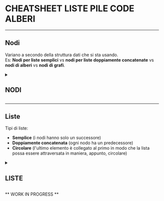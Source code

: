 # **CHEATSHEET LISTE PILE CODE ALBERI**

***

## **Nodi**
  
Variano a secondo della struttura dati che si sta usando.  
Es: **Nodi per liste semplici** vs **nodi per liste doppiamente concatenate** vs **nodi di alberi** vs **nodi di grafi**.

<details><summary> <h2><b>NODI</b></h2></summary>

### **Nodo semplice (template)**

```cpp
template <typename T>
class Node{
    private:
        T data;
        Node * succ; 
    public:
        Node(T _d): data(_d), succ(nullptr){};
        
        //getters
        T getData(){
            return this->data; 
        }
        Node * getSucc(){
            return this->succ; 
        }

        //setters
        void setData(T x){
            this->data = x; 
        }
        
        void setSucc(Node * myNode){
            this->succ = myNode; 
        }

};
```

***

### **Nodo doppiamente linkato**

```cpp
template <typename T>
class DLNode{
    private:
        T data;
        Node * succ; 
        Node * prev; 
    public:
        Node(T _d): data(_d), succ(nullptr), prev(nullptr){};
        Node(){ this-> succ = nullptr;}; 
        
        //getters
        T getData(){
            return this->data; 
        }
        Node * getSucc(){
            return this->succ; 
        }
        Node * getPrev(){
            return this->prev; 
        }

        //setters
        void setData(T x){
            this->data = x; 
        }
        
        void setSucc(Node * myNode){
            this->succ = myNode; 
        }

        void setPrev(Node * myNode){
            this->prev = myNode; 
        }

};
```
</details>

***

## **Liste**
  
Tipi di liste:  

* **Semplice** (i nodi hanno solo un successore)
* **Doppiamente concatenata** (ogni nodo ha un predecessore)
* **Circolare** (l'ultimo elemento è collegato al primo in modo che la lista possa essere attraversata in maniera, appunto, circolare)



<details><summary><h2><b>LISTE</b></h2></summary>

## **Lista Semplice**

Necessita di:  

* **Nodo di testa** (Quello iniziale a cui il resto punta)
* **Costruttore()** ed eventuale distruttore()
  * Possiamo inizializzarla con la head in nullptr e poi successivamente fare gli Insert() per riempirla
* **Inserimento()** (eventuale Inserimento in posizione, in testa, in coda)
  * **Inseriemento in testa**:
    1. Creo puntatore a nodo -> ```Nodo * nuovo_ptr;```
    2. Alloco dinamicamente il nodo -> ```nuovo_ptr = new Nodo;```
    3. Assegno il contenuto al nodo -> ```nuovo_ptr->setData(KEY);```
    4. Faccio in modo che il successore di questo nodo sia la testa -> ```nuovo_ptr->setSucc(head);```
    5. Faccio in modo che la testa diventi il nuovo nodo -> ```head = nuovo_ptr;```<br>
  * **Inserimento in posizione**  
    1. Creo puntatore a nodo -> ```Nodo * nuovo_ptr;```
    2. Alloco dinamicamente il nodo -> ```nuovo_ptr = new Nodo;```
    3. Assegno il contenuto al nodo -> ```nuovo_ptr->setData(KEY);```
    4. Faccio puntare il puntatore al successore del nuovo nodo allo stesso successore del nodo che deve essere il predecessore del nuovo nodo -> ```nuovo_ptr->setSucc(ant_ptr->getSucc());```
    5. Faccio in modo che il predecessore del nuovo nodo abbia effettivamente come successore il nuovo nodo -> ```ant_ptr->setSucc(nuovo_ptr);``` 
* **Cancellazione()**
* **Ricerca()**

</details>

** WORK IN PROGRESS **